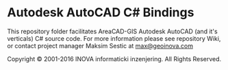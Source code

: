 ﻿# Autodesk AutoCAD C# Bindings

This repository folder facilitates AreaCAD-GIS Autodesk AutoCAD (and it's verticals) C# source code. For more information please see repository Wiki, or contact project manager Maksim Sestic at max@geoinova.com

Copyright © 2001-2016 INOVA informaticki inzenjering. All Rights Reserved. 

